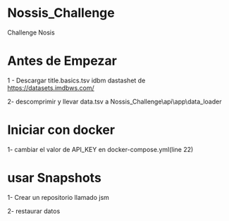 # Nossis_Challenge
Challenge Nosis

# Antes de Empezar
1 - Descargar title.basics.tsv idbm dastashet de https://datasets.imdbws.com/

2- descomprimir y llevar data.tsv a Nossis_Challenge\api\app\data_loader


# Iniciar con docker
1- cambiar el valor de API_KEY en docker-compose.yml(line 22)

# usar Snapshots
1- Crear un repositorio llamado jsm

2- restaurar datos
